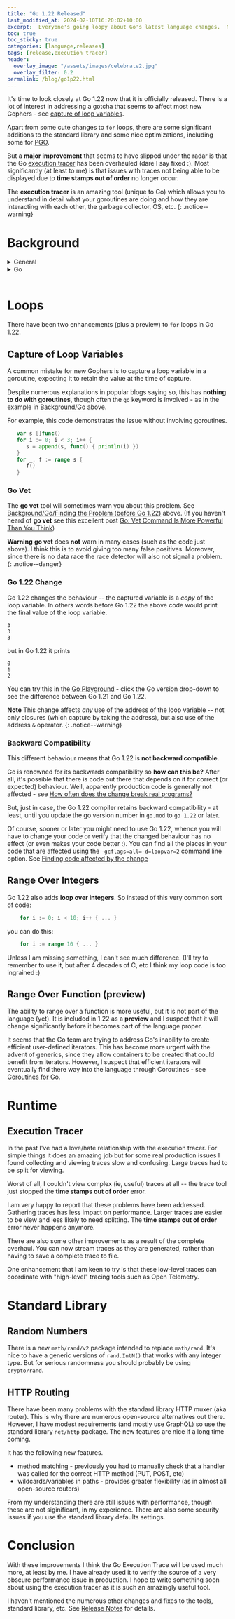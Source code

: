```yaml
---
title: "Go 1.22 Released"
last_modified_at: 2024-02-10T16:20:02+10:00
excerpt:  Everyone's going loopy about Go's latest language changes.  Nobody seems to have noticed an **important fix**
toc: true
toc_sticky: true
categories: [language,releases]
tags: [release,execution tracer]
header:
  overlay_image: "/assets/images/celebrate2.jpg"
  overlay_filter: 0.2
permalink: /blog/go1p22.html
---
```


It's time to look closely at Go 1.22 now that it is officially released.  There is a lot of interest in addressing a gotcha that seems to affect most new Gophers - see [capture of loop variables](#capture-of-loop-variables).

Apart from some cute changes to `for` loops, there are some significant additions to the standard library and some nice optimizations, including some for [PGO](https://andrewwphillips.github.io/blog/pgo.html).

But a **major improvement** that seems to have slipped under the radar is that the Go [execution tracer](#execution-tracer) has been overhauled (dare I say fixed :).  Most significantly (at least to me) is that issues with traces not being able to be displayed due to **time stamps out of order** no longer occur.

The **execution tracer** is an amazing tool (unique to Go) which allows you to understand in detail what your goroutines are doing and how they are interacting with each other, the garbage collector, OS, etc.
{: .notice--warning}

# Background

<details markdown="1">
<summary>General</summary>
<br/>

**C# Capture of loop variables**

When I first tried lambdas in C# (about 20 years ago), I discovered something unexpected.  When you create lambdas within a loop which captures the loop variable they all capture the _same_ variable. After the loop has completed all the captured variables have the same value -- the final value of the loop variable. What I, and apparently others, expected was the captured variable would reflect the value of the loop variable at the time of capture.

The C# behaviour makes sense because there is only one loop variable and variables captured in lambdas are references to the original variable.  However, it seemed to me that a special case could be made for loop variables - ie if captured then a _copy_ of the current loop variable value could be captured.

I haven't used C# in yonks, so I am not sure if this has been addressed, but I suspect not.

---
</details>
<!--****************************-->
<details markdown="1">
<summary>Go</summary>
<br/>

**Go Capture of loop variables**

When I first captured a loop variable in a Go closure, I was alert to the issue with the capture of loop variables from my prior experience with C# (see above).

But I was a bit surprised that the Go designers had not learnt from use of other languages, like C#, and captured a _copy_ of the loop variable.  I assumed the decision was made for reasons such as efficiency.

I suspect it may have been done like that as a learning tool.  Once you encounter the gotcha, you learn, or recall, that variables are **captured by reference**!
{: .notice--warning}

This problem seems to affect Go newbies more than users of other languages.  I suspect that this is because of how much easier it is to use concurrency -- I think all Gophers have started a new goroutine in a loop something like this:

```go
   for i := range s {
      go func() {
         println(i)
      }()
   }
```
The output of this loop is undefined as Go does not say when each new goroutine, created in the loop, will run.  Depending on when they run it might print 0 1 2 3... or 2 5 5 5.... Usually, the loop terminates before any goroutine runs, and it just prints the final value of `i`.

**Parallel Tests**

I encountered this problem in some table-driven tests.  It is quite easy to capture a loop variable using "sub-tests" (ie, calling `testing.T.Run()`).

I was very surprised when _parallelising_ tests (to make them run faster) that many started to fail.  The closures being passed to `t.Run()` were capturing a loop variable.  As an example - see `TestSplit()` in [Introducing sub tests](https://dave.cheney.net/2019/05/07/prefer-table-driven-tests#:~:text=Introducing%20sub%20tests).

These tests worked fine for years since they ran serially, but just changing the code to call `t.Parallel()` introduced a race condition.  The same thing apparently happened in many Go standard library tests - see [Go Playground example](https://go.dev/play/p/WkJkgXRXg0m)

**Finding the Problem (before Go 1.22)**

A check for this problem was explicitly added to Go vet a few years ago.  See [](https://github.com/golang/go/issues/16520).

```shell
$ go vet
...
.\main.go:5:23: loop variable i captured by func literal
```

This will also be detected at run-time using the **race detector**, since there is a data race on the loop variable.  (Of course, it's better to catch the problem before run-time.)

**Fixing the Problem (before Go 1.22)**

The problem is that the `func` (closure) running in the goroutine captures `i` as a reference to the original `i`.  This can be addressed by taking a copy of `i` - conventionally done using a local variable of the same name. 

```go
   for i := range s {
      go func() {
         i := i // local i captures "outer" i (loop variable)
         println(i)
      }() 
   }
```

Another way be to take a copy of `i` by passing it as a parameter to the closure.

```go
   for i := range s {
      go func(arg int) {
         println(arg)
      }(i)
   }
```

---
</details>
<!--****************************-->
<br/>

# Loops

There have been two enhancements (plus a preview) to `for` loops in Go 1.22.

## Capture of Loop Variables

A common mistake for new Gophers is to capture a loop variable in a goroutine, expecting it to retain the value at the time of capture.

Despite numerous explanations in popular blogs saying so, this has **nothing to do with goroutines**, though often the `go` keyword is involved - as in the example in [Background/Go](#background) above.

For example, this code demonstrates the issue without involving goroutines.

```go
   var s []func()
   for i := 0; i < 3; i++ {
      s = append(s, func() { println(i) })
   }
   for _, f := range s {
      f()
   }
```

### Go Vet

The **go vet** tool will sometimes warn you about this problem.  See [Background/Go/Finding the Problem (before Go 1.22)](#background) above.  (If you haven't heard of **go vet** see this excellent post [Go: Vet Command Is More Powerful Than You Think](https://medium.com/a-journey-with-go/go-vet-command-is-more-powerful-than-you-think-563e9fdec2f5))

**Warning** **go vet** does **not** warn in many cases (such as the code just above).  I think this is to avoid giving too many false positives.  Moreover, since there is no data race the race detector will also not signal a problem.
{: .notice--danger}

### Go 1.22 Change

Go 1.22 changes the behaviour -- the captured variable is a _copy_ of the loop variable.  In others words before Go 1.22 the above code would print the final value of the loop variable.

```
3
3
3
```
but in Go 1.22 it prints
```
0
1
2
```

You can try this in the [Go Playground](https://go.dev/play/p/_6HgmJUcld0?v=goprev) - click the Go version drop-down to see the difference between Go 1.21 and Go 1.22.

**Note** This change affects _any_ use of the address of the loop variable -- not only closures (which capture by taking the address), but also use of the address `&` operator.
{: .notice--warning}

### Backward Compatibility

This different behaviour means that Go 1.22 is **not backward compatible**.

Go is renowned for its backwards compatibility so **how can this be?**  After all, it's possible that there is code out there that depends on it for correct (or expected) behaviour.  Well, apparently production code is generally not affected - see [How often does the change break real programs?](https://go.dev/wiki/LoopvarExperiment#my-test-fails-with-the-change-how-can-i-debug-it:~:text=.-,How%20often%20does%20the%20change%20break%20real%20programs%3F,-Empirically)

But, just in case, the Go 1.22 compiler retains backward compatibility - at least, until you update the go version number in `go.mod` to `go 1.22` or later.

Of course, sooner or later you might need to use Go 1.22, whence you will have to change your code or verify that the changed behaviour has no effect (or even makes your code better :).  You can find all the places in your code that are affected using the `-gcflags=all=-d=loopvar=2` command line option.  See [Finding code affected by the change](https://go.dev/wiki/LoopvarExperiment#my-test-fails-with-the-change-how-can-i-debug-it:~:text=of%20the%20change.-,Can%20I%20see%20a%20list%20of%20places%20in%20my%20code%20affected%20by%20the%20change%3F,-Yes.%20You%20can)

## Range Over Integers

Go 1.22 also adds **loop over integers**.  So instead of this very common sort of code:

```go
    for i := 0; i < 10; i++ { ... }
```

you can do this:

```go
    for i := range 10 { ... }
```

Unless I am missing something, I can't see much difference.  (I'll try to remember to use it, but after 4 decades of C, etc I think my loop code is too ingrained :)

## Range Over Function (preview)

The ability to range over a function is more useful, but it is not part of the language (yet).  It is included in 1.22 as a **preview** and I suspect that it will change significantly before it becomes part of the language proper.

It seems that the Go team are trying to address Go's inability to create efficient user-defined iterators.  This has become more urgent with the advent of generics, since they allow containers to be created that could benefit from iterators.  However, I suspect that efficient iterators will eventually find there way into the language through Coroutines - see [Coroutines for Go](https://research.swtch.com/coro).

# Runtime

## Execution Tracer

In the past I've had a love/hate relationship with the execution tracer.  For simple things it does an amazing job but for some real production issues I found collecting and viewing traces slow and confusing.  Large traces had to be split for viewing.

Worst of all, I couldn't view complex (ie, useful) traces at all -- the trace tool just stopped the **time stamps out of order** error.

I am very happy to report that these problems have been addressed.  Gathering traces has less impact on performance.  Larger traces are easier to be view and less likely to need splitting.  The **time stamps out of order** error never happens anymore.

There are also some other improvements as a result of the complete overhaul.  You can now stream traces as they are generated, rather than having to save a complete trace to file.

One enhancement that I am keen to try is that these low-level traces can coordinate with "high-level" tracing tools such as Open Telemetry.

# Standard Library

## Random Numbers

There is a new `math/rand/v2` package intended to replace `math/rand`.  It's nice to have a generic versions of `rand.IntN()` that works with any integer type.  But for serious randomness you should probably be using `crypto/rand`.

## HTTP Routing

There have been many problems with the standard library HTTP muxer (aka router).  This is why there are numerous open-source alternatives out there.  However, I have modest requirements (and mostly use GraphQL) so use the standard library `net/http` package.  The new features are nice if a long time coming.

It has the following new features.
* method matching - previously you had to manually check that a handler was called for the correct HTTP method (PUT, POST, etc)
* wildcards/variables in paths - provides greater flexibility (as in almost all open-source routers)

From my understanding there are still issues with performance, though these are not siginificant, in my experience.  There are also some security issues if you use the standard library defaults settings.

# Conclusion

With these improvements I think the Go Execution Trace will be used much more, at least by me.  I have already used it to verify the source of a very obscure performance issue in production.  I hope to write something soon about using the execution tracer as it is such an amazingly useful tool.

I haven't mentioned the numerous other changes and fixes to the tools, standard library, etc.  See [Release Notes](https://tip.golang.org/doc/go1.22) for details.
